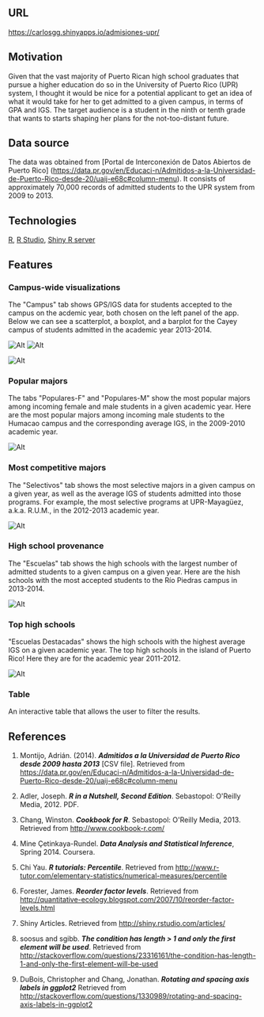 ## URL
https://carlosgg.shinyapps.io/admisiones-upr/

## Motivation
Given that the vast majority of Puerto Rican high school graduates that pursue a higher education do so in 
the University of Puerto Rico (UPR) system, I thought it would be nice for a potential applicant to get an idea 
of what it would take for her to get admitted to a given campus, in terms of GPA and IGS. The target audience 
is a student in the ninth or tenth grade that wants to starts shaping her plans for the not-too-distant future.

## Data source
The data was obtained from [Portal de Interconexión de Datos Abiertos de Puerto Rico]
(https://data.pr.gov/en/Educaci-n/Admitidos-a-la-Universidad-de-Puerto-Rico-desde-20/uaij-e68c#column-menu).
It consists of approximately 70,000 records of admitted students to the UPR system from 2009 to 2013.

## Technologies

[R](https://leanpub.com/rprogramming), [R Studio](https://www.rstudio.com/), [Shiny R server](http://shiny.rstudio.com/articles/)

## Features

### Campus-wide visualizations
The "Campus" tab shows GPS/IGS data for students accepted to the campus on the acdemic year, both chosen 
on the left panel of the app. Below we can see a scatterplot, a boxplot, and a barplot for the Cayey campus 
of students admitted in the academic year 2013-2014.

![Alt](docs_images/campus_1.PNG?raw=true "Campus-wide plots") ![Alt](docs_images/campus_2.PNG?raw=true "Campus-wide plots")

![Alt](docs_images/campus_3.PNG?raw=true "Campus-wide plots")

### Popular majors
The tabs "Populares-F" and "Populares-M" show the most popular majors among incoming female and male students in a given academic year.
Here are the most popular majors among incoming male students to the Humacao campus and the corresponding average IGS, 
in the 2009-2010 academic year.

![Alt](docs_images/populares.PNG?raw=true "Populares")

### Most competitive majors
The "Selectivos" tab shows the most selective majors in a given campus on a given year, as well as the average IGS of students admitted 
into those programs. For example, the most selective programs at UPR-Mayagüez, a.k.a. R.U.M., in the 2012-2013 academic year.

![Alt](docs_images/selectivos.PNG?raw=true "Selectivos")

### High school provenance
The "Escuelas" tab shows the high schools with the largest number of admitted students to a given campus on a given year. Here 
are the hish schools with the most accepted students to the Río Piedras campus in 2013-2014.

![Alt](docs_images/escuelas.PNG?raw=true "Escuelas")

### Top high schools
"Escuelas Destacadas" shows the high schools with the highest average IGS on a given academic year. 
The top high schools in the island of Puerto Rico! Here they are for the academic year 2011-2012.

![Alt](docs_images/destacadas.PNG?raw=true "Destacadas")

### Table
An interactive table that allows the user to filter the results.

## References
1. Montijo, Adrián. (2014). ***Admitidos a la Universidad de Puerto Rico desde 2009 hasta 2013*** [CSV file]. Retrieved from https://data.pr.gov/en/Educaci-n/Admitidos-a-la-Universidad-de-Puerto-Rico-desde-20/uaij-e68c#column-menu

2. Adler, Joseph. ***R in a Nutshell, Second Edition***. Sebastopol: O'Reilly Media, 2012. PDF.

3. Chang, Winston. ***Cookbook for R***. Sebastopol: O'Reilly Media, 2013. Retrieved from http://www.cookbook-r.com/

4. Mine Çetinkaya-Rundel. ***Data Analysis and Statistical Inference***, Spring 2014. Coursera.

5. Chi Yau. ***R tutorials: Percentile***. Retrieved from http://www.r-tutor.com/elementary-statistics/numerical-measures/percentile

6. Forester, James. ***Reorder factor levels***. Retrieved from http://quantitative-ecology.blogspot.com/2007/10/reorder-factor-levels.html

7. Shiny Articles. Retrieved from http://shiny.rstudio.com/articles/

8. soosus and sgibb. ***The condition has length > 1 and only the first element will be used***. Retrieved from http://stackoverflow.com/questions/23316161/the-condition-has-length-1-and-only-the-first-element-will-be-used

9. DuBois, Christopher and Chang, Jonathan. ***Rotating and spacing axis labels in ggplot2*** Retrieved from http://stackoverflow.com/questions/1330989/rotating-and-spacing-axis-labels-in-ggplot2
